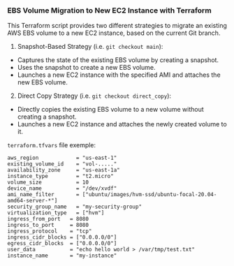 ### EBS Volume Migration to New EC2 Instance with Terraform

This Terraform script provides two different strategies to migrate an existing AWS EBS volume to a new EC2 instance, based on the current Git branch.

1.	Snapshot-Based Strategy (i.e. `git checkout main`):
-	Captures the state of the existing EBS volume by creating a snapshot.
-	Uses the snapshot to create a new EBS volume.
-	Launches a new EC2 instance with the specified AMI and attaches the new EBS volume.
	
2.	Direct Copy Strategy (i.e. `git checkout direct_copy`):
-	Directly copies the existing EBS volume to a new volume without creating a snapshot.
-	Launches a new EC2 instance and attaches the newly created volume to it.

`terraform.tfvars` file exemple:

```hcl
aws_region            = "us-east-1"
existing_volume_id    = "vol-....."
availability_zone     = "us-east-1a"
instance_type         = "t2.micro"
volume_size           = 10  
device_name           = "/dev/xvdf"
ami_name_filter       = ["ubuntu/images/hvm-ssd/ubuntu-focal-20.04-amd64-server-*"]
security_group_name   = "my-security-group"
virtualization_type   = ["hvm"]
ingress_from_port   = 8080
ingress_to_port     = 8080
ingress_protocol    = "tcp"
ingress_cidr_blocks = ["0.0.0.0/0"]
egress_cidr_blocks  = ["0.0.0.0/0"]
user_data           = "echo hello world > /var/tmp/test.txt"
instance_name       = "my-instance"
```
